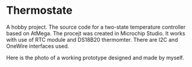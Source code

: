 # Thermostate
 
A hobby project. The source code for a two-state temperature controller based on AtMega. The procejt was created in Microchip Studio. It works with use of RTC module and DS18B20 thermomter. There are I2C and OneWire interfaces used.

Here is the photo of a working prototype designed and made by myself.
